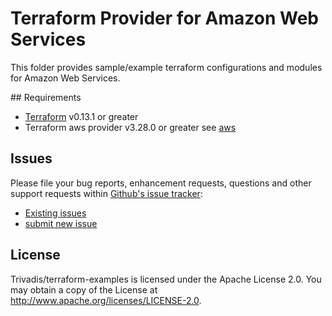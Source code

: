 # Terraform Provider for Amazon Web Services

This folder provides sample/example terraform configurations and modules for Amazon Web Services.

## Requirements

- [Terraform](https://www.terraform.io/downloads.html) v0.13.1 or greater
- Terraform aws provider v3.28.0 or greater see [aws](https://registry.terraform.io/providers/hashicorp/aws/latest)

## Issues

Please file your bug reports, enhancement requests, questions and other support requests within [Github's issue tracker](https://help.github.com/articles/about-issues/):

- [Existing issues](https://github.com/Trivadis/terraform-examples/issues)
- [submit new issue](https://github.com/Trivadis/terraform-examples/issues/new)

## License

Trivadis/terraform-examples is licensed under the Apache License 2.0. You may obtain a copy of the License at <http://www.apache.org/licenses/LICENSE-2.0>.
